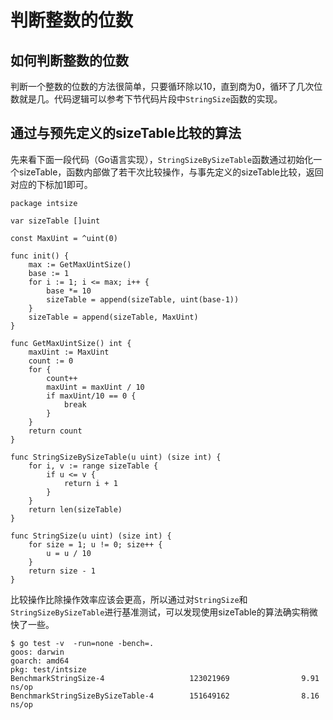 ﻿# 判断整数的位数 #

## 如何判断整数的位数 ##

判断一个整数的位数的方法很简单，只要循环除以10，直到商为0，循环了几次位数就是几。代码逻辑可以参考下节代码片段中`StringSize`函数的实现。

## 通过与预先定义的sizeTable比较的算法 ##

先来看下面一段代码（Go语言实现），`StringSizeBySizeTable`函数通过初始化一个sizeTable，函数内部做了若干次比较操作，与事先定义的sizeTable比较，返回对应的下标加1即可。

```
package intsize

var sizeTable []uint

const MaxUint = ^uint(0)

func init() {
    max := GetMaxUintSize()
    base := 1
    for i := 1; i <= max; i++ {
        base *= 10
        sizeTable = append(sizeTable, uint(base-1))
    }
    sizeTable = append(sizeTable, MaxUint)
}

func GetMaxUintSize() int {
    maxUint := MaxUint
    count := 0
    for {
        count++
        maxUint = maxUint / 10
        if maxUint/10 == 0 {
            break
        }
    }
    return count
}

func StringSizeBySizeTable(u uint) (size int) {
    for i, v := range sizeTable {
        if u <= v {
            return i + 1
        }
    }
    return len(sizeTable)
}

func StringSize(u uint) (size int) {
    for size = 1; u != 0; size++ {
        u = u / 10
    }
    return size - 1
}
```

比较操作比除操作效率应该会更高，所以通过对`StringSize`和`StringSizeBySizeTable`进行基准测试，可以发现使用sizeTable的算法确实稍微快了一些。

```
$ go test -v  -run=none -bench=.
goos: darwin
goarch: amd64
pkg: test/intsize
BenchmarkStringSize-4                   123021969                9.91 ns/op
BenchmarkStringSizeBySizeTable-4        151649162                8.16 ns/op
```